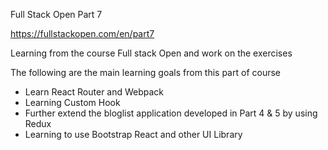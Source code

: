 Full Stack Open Part 7 

https://fullstackopen.com/en/part7

Learning from the course Full stack Open and work on the exercises

The following are the main learning goals from this part of course
- Learn React Router and Webpack
- Learning Custom Hook
- Further extend the bloglist application developed in Part 4 & 5 by using Redux
- Learning to use Bootstrap React and other UI Library
